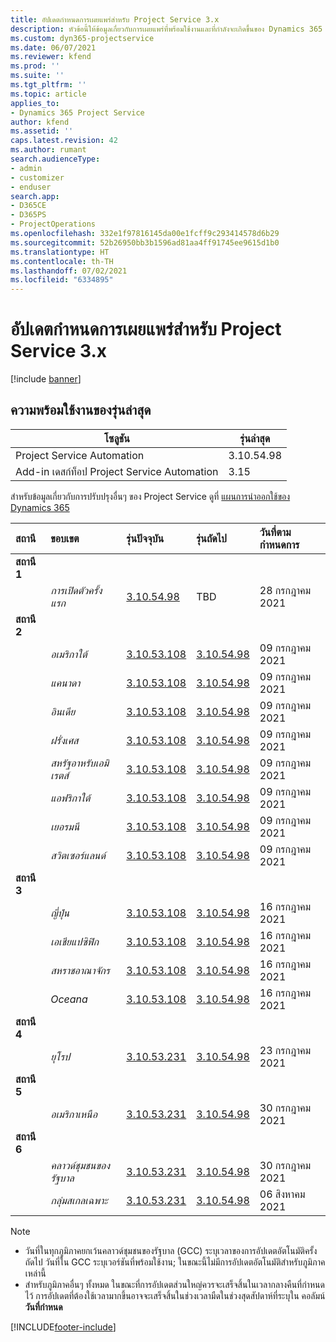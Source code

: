 ```yaml
---
title: อัปเดตกำหนดการเผยแพร่สำหรับ Project Service 3.x
description: หัวข้อนี้ให้ข้อมูลเกี่ยวกับการเผยแพร่ที่พร้อมใช้งานและที่กำลังจะเกิดขึ้นของ Dynamics 365 Project Service Automation
ms.custom: dyn365-projectservice
ms.date: 06/07/2021
ms.reviewer: kfend
ms.prod: ''
ms.suite: ''
ms.tgt_pltfrm: ''
ms.topic: article
applies_to:
- Dynamics 365 Project Service
author: kfend
ms.assetid: ''
caps.latest.revision: 42
ms.author: rumant
search.audienceType:
- admin
- customizer
- enduser
search.app:
- D365CE
- D365PS
- ProjectOperations
ms.openlocfilehash: 332e1f97816145da00e1fcff9c293414578d6b29
ms.sourcegitcommit: 52b26950bb3b1596ad81aa4ff91745ee9615d1b0
ms.translationtype: HT
ms.contentlocale: th-TH
ms.lasthandoff: 07/02/2021
ms.locfileid: "6334895"
---
```

# <a name="update-release-schedule-for-project-service-3x"></a>อัปเดตกำหนดการเผยแพร่สำหรับ Project Service 3.x

[!include [banner](../includes/psa-now-project-operations.md)]

## <a name="latest-version-availability"></a>ความพร้อมใช้งานของรุ่นล่าสุด

| โซลูชัน  | รุ่นล่าสุด |
|-------|----|
| Project Service Automation    | 3.10.54.98 |
| Add-in เดสก์ท็อป Project Service Automation                | 3.15          |

สำหรับข้อมูลเกี่ยวกับการปรับปรุงอื่นๆ ของ Project Service ดูที่ [แผนการนำออกใช้ของ Dynamics 365](/dynamics365/release-plans/) 

| สถานี  | ขอบเขต | รุ่นปัจจุบัน | รุ่นถัดไป |  วันที่ตามกำหนดการ
| :---   | :---   | :---   | :---   |:---   |         
|<strong>สถานี 1</strong> | |  |  | |
| | <i>การเปิดตัวครั้งแรก</i> | [3.10.54.98](whats-new-ur-33.md) | TBD | 28 กรกฎาคม 2021
|<strong>สถานี 2</strong> | |  |  | |
| | <i>อเมริกาใต้</i> | [3.10.53.108](whats-new-ur-32.md) | [3.10.54.98](whats-new-ur-33.md) | 09 กรกฎาคม 2021
| | <i>แคนาดา</i> | [3.10.53.108](whats-new-ur-32.md) | [3.10.54.98](whats-new-ur-33.md) | 09 กรกฎาคม 2021
| | <i>อินเดีย</i> | [3.10.53.108](whats-new-ur-32.md) | [3.10.54.98](whats-new-ur-33.md) | 09 กรกฎาคม 2021
| | <i>ฝรั่งเศส</i> | [3.10.53.108](whats-new-ur-32.md) | [3.10.54.98](whats-new-ur-33.md) | 09 กรกฎาคม 2021
| | <i>สหรัฐอาหรับเอมิเรตส์</i> | [3.10.53.108](whats-new-ur-32.md) | [3.10.54.98](whats-new-ur-33.md) | 09 กรกฎาคม 2021
| | <i>แอฟริกาใต้</i> | [3.10.53.108](whats-new-ur-32.md) | [3.10.54.98](whats-new-ur-33.md) | 09 กรกฎาคม 2021
| | <i>เยอรมนี</i> | [3.10.53.108](whats-new-ur-32.md) | [3.10.54.98](whats-new-ur-33.md) | 09 กรกฎาคม 2021
| | <i>สวิตเซอร์แลนด์</i> | [3.10.53.108](whats-new-ur-32.md) | [3.10.54.98](whats-new-ur-33.md) | 09 กรกฎาคม 2021
|<strong>สถานี 3</strong> | |  |  | |
| | <i>ญี่ปุ่น</i> | [3.10.53.108](whats-new-ur-32.md) | [3.10.54.98](whats-new-ur-33.md) | 16 กรกฎาคม 2021
| | <i>เอเชียแปซิฟิก</i> | [3.10.53.108](whats-new-ur-32.md) | [3.10.54.98](whats-new-ur-33.md) | 16 กรกฎาคม 2021
| | <i>สหราชอาณาจักร</i> | [3.10.53.108](whats-new-ur-32.md) | [3.10.54.98](whats-new-ur-33.md) | 16 กรกฎาคม 2021
| | <i>Oceana</i> | [3.10.53.108](whats-new-ur-32.md) | [3.10.54.98](whats-new-ur-33.md) | 16 กรกฎาคม 2021
|<strong>สถานี 4</strong> | |  |  | |
| | <i>ยุโรป</i> | [3.10.53.231](whats-new-ur-32-5.md) | [3.10.54.98](whats-new-ur-33.md) | 23 กรกฎาคม 2021
|<strong>สถานี 5</strong> | |  |  | |
| | <i>อเมริกาเหนือ</i> | [3.10.53.231](whats-new-ur-32-5.md) | [3.10.54.98](whats-new-ur-33.md) | 30 กรกฎาคม 2021
|<strong>สถานี 6</strong> | |  |  | |
| | <i>คลาวด์ชุมชนของรัฐบาล</i> | [3.10.53.231](whats-new-ur-32-5.md) | [3.10.54.98](whats-new-ur-33.md) | 30 กรกฎาคม 2021
| | <i>กลุ่มสเกลเฉพาะ</i> | [3.10.53.231](whats-new-ur-32-5.md) | [3.10.54.98](whats-new-ur-33.md) | 06 สิงหาคม 2021

>[!Note]
> - วันที่ในทุกภูมิภาคยกเว้นคลาวด์ชุมชนของรัฐบาล (GCC) ระบุเวลาของการอัปเดตอัตโนมัติครั้งถัดไป วันที่ใน GCC ระบุเวอร์ชันที่พร้อมใช้งาน; ในขณะนี้ไม่มีการอัปเดตอัตโนมัติสำหรับภูมิภาคเหล่านี้
> - สำหรับภูมิภาคอื่นๆ ทั้งหมด ในขณะที่การอัปเดตส่วนใหญ่ควรจะเสร็จสิ้นในเวลากลางคืนที่กำหนดไว้ การอัปเดตที่ต้องใช้เวลามากขึ้นอาจจะเสร็จสิ้นในช่วงเวลามืดในช่วงสุดสัปดาห์ที่ระบุใน คอลัมน์ **วันที่กำหนด**


[!INCLUDE[footer-include](../includes/footer-banner.md)]
